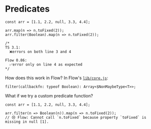 # Predicates

```
const arr = [1.1, 2.2, null, 3.3, 4.4];
​
arr.map(n => n.toFixed(2));
arr.filter(Boolean).map(n => n.toFixed(2));
​
/*
TS 3.1:
  ❌errors on both line 3 and 4

Flow 0.86:
  ✅error only on line 4 as expected
*/
```

How does this work in Flow? In Flow's [`lib/core.js`](https://github.com/facebook/flow/blob/master/lib/core.js):

```
filter(callbackfn: typeof Boolean): Array<$NonMaybeType<T>>;
```

What if we try a custom predicate function?

```
const arr = [1.1, 2.2, null, 3.3, 4.4];
​
arr.filter(n => Boolean(n)).map(n => n.toFixed(2));
// 😢 Flow: Cannot call `n.toFixed` because property `toFixed` is missing in null [1].
```

